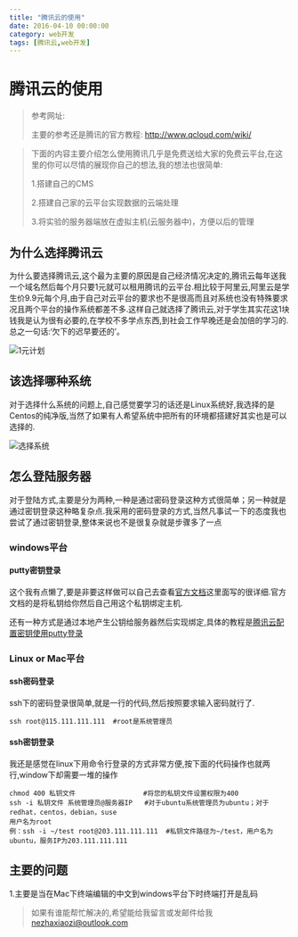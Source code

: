 ```yaml
---
title: "腾讯云的使用"
date: 2016-04-10 00:00:00
category: web开发
tags: [腾讯云,web开发]
---
```


# 腾讯云的使用

> 参考网址:
> 
> 主要的参考还是腾讯的官方教程: http://www.qcloud.com/wiki/

> 下面的内容主要介绍怎么使用腾讯几乎是免费送给大家的免费云平台,在这里的你可以尽情的展现你自己的想法,我的想法也很简单:
> 
> 1.搭建自己的CMS
> 
> 2.搭建自己家的云平台实现数据的云端处理
> 
> 3.将实验的服务器端放在虚拟主机(云服务器中)，方便以后的管理

## 为什么选择腾讯云

为什么要选择腾讯云,这个最为主要的原因是自己经济情况决定的,腾讯云每年送我一个域名然后每个月只要1元就可以租用腾讯的云平台.相比较于阿里云,阿里云是学生价9.9元每个月,由于自己对云平台的要求也不是很高而且对系统也没有特殊要求况且两个平台的操作系统都差不多.这样自己就选择了腾讯云,对于学生其实花这1块钱我是认为很有必要的,在学校不多学点东西,到社会工作早晚还是会加倍的学习的.总之一句话:‘欠下的迟早要还的’。

![1元计划](http://ww2.sinaimg.cn/mw690/9d2c4511gw1f2ylojvkyoj21kw0vcdq1.jpg)

## 该选择哪种系统

对于选择什么系统的问题上,自己感觉要学习的话还是Linux系统好,我选择的是Centos的纯净版,当然了如果有人希望系统中把所有的环境都搭建好其实也是可以选择的.

![选择系统](http://ww4.sinaimg.cn/mw690/9d2c4511gw1f2ylo21fyej21kw101ali.jpg)

## 怎么登陆服务器

对于登陆方式,主要是分为两种,一种是通过密码登录这种方式很简单；另一种就是通过密钥登录这种略复杂点.我采用的密码登录的方式,当然凡事试一下的态度我也尝试了通过密钥登录,整体来说也不是很复杂就是步骤多了一点

### windows平台

#### putty密钥登录

这个我有点懒了,要是非要这样做可以自己去查看[官方文档](http://www.qcloud.com/wiki/通过ssh密钥方式登陆到Linux服务器（有公网IP）)这里面写的很详细.官方文档的是将私钥给你然后自己用这个私钥绑定主机.

还有一种方式是通过本地产生公钥给服务器然后实现绑定,具体的教程是[腾讯云配置密钥使用putty登录](http://blog.csdn.net/gsls200808/article/details/49778959)

### Linux or Mac平台

#### ssh密码登录

ssh下的密码登录很简单,就是一行的代码,然后按照要求输入密码就行了.

```
ssh root@115.111.111.111  #root是系统管理员
```

#### ssh密钥登录

我还是感觉在linux下用命令行登录的方式非常方便,按下面的代码操作也就两行,window下却需要一堆的操作

```
chmod 400 私钥文件                 #将您的私钥文件设置权限为400
ssh -i 私钥文件 系统管理员@服务器IP   #对于ubuntu系统管理员为ubuntu；对于redhat，centos，debian，suse
用户名为root
例：ssh -i ~/test root@203.111.111.111  #私钥文件路径为~/test，用户名为ubuntu，服务IP为203.111.111.111
```


## 主要的问题

1.主要是当在Mac下终端编辑的中文到windows平台下时终端打开是乱码

> 如果有谁能帮忙解决的,希望能给我留言或发邮件给我[nezhaxiaozi@outlook.com](nezhaxiaozi@outlook)


